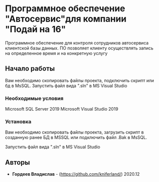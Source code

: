 # Программное обеспечение "Автосервис"для компании "Подай на 16"

Программное обеспечение для контроля сотрудников автосервиса клиентской базы данных.
ПО позволяет клиенту осуществлять запись на определенное время и на конкретную услугу

## Начало работы

Вам необходимо скопировать файлы проекта, подключить скрипт или бд в MsSQL.
Запустить файл вида ".sln" в MS Visual Studio

### Необходимые условия

Microsoft SQL Server 2019
Microsoft Visual Studio 2019


### Установка

Вам необходимо скопировать файлы проекта, загрузить скрипт в созданную ранее БД в MSSQL или подключить файл .Bak в MsSQL.

Запустить файл вида ".sln" в MS Visual Studio



## Авторы

* **Гордеев Владислав** - (https://github.com/kniferland/)
2020.12
